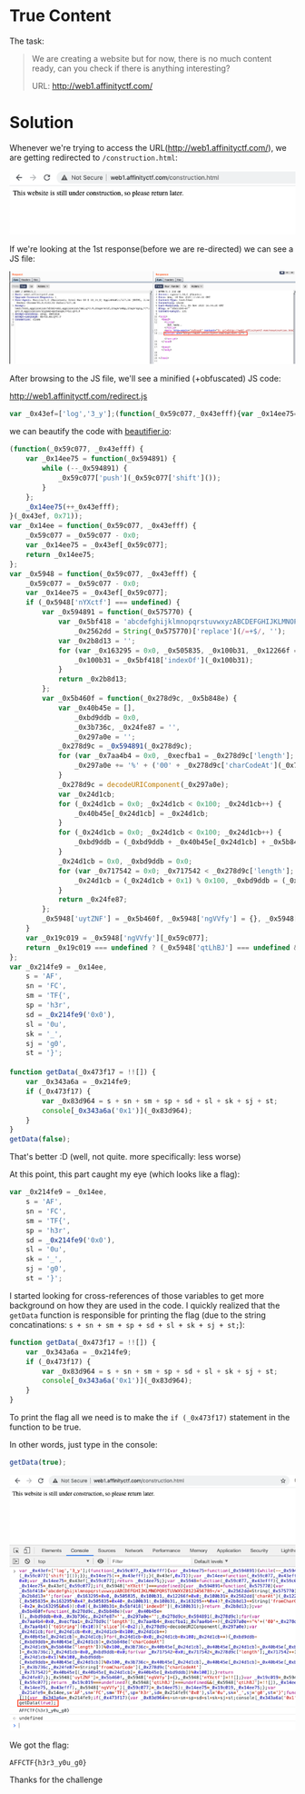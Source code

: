 # True Content
The task:
>We are creating a website but for now, there is no much content ready, can you check if there is anything interesting?
>
>URL: http://web1.affinityctf.com/

# Solution

Whenever we're trying to access the URL(http://web1.affinityctf.com/), we are getting redirected to ``/construction.html``:

![img1](./images/construction.png)


If we're looking at the 1st response(before we are re-directed) we can see a JS file:

![img2](./images/before-redirect.png)

After browsing to the JS file, we'll see a minified (+obfuscated) JS code:

http://web1.affinityctf.com/redirect.js

```javascript
var _0x43ef=['log','3_y'];(function(_0x59c077,_0x43efff){var _0x14ee75=function(_0x594891){while(--_0x594891){_0x59c077['push'](_0x59c077['shift']());}};_0x14ee75(++_0x43efff);}(_0x43ef,0x71));var _0x14ee=function(_0x59c077,_0x43efff){_0x59c077=_0x59c077-0x0;var _0x14ee75=_0x43ef[_0x59c077];return _0x14ee75;};var _0x5948=function(_0x59c077,_0x43efff){_0x59c077=_0x59c077-0x0;var _0x14ee75=_0x43ef[_0x59c077];if(_0x5948['nYXctf']===undefined){var _0x594891=function(_0x575770){var _0x5bf418='abcdefghijklmnopqrstuvwxyzABCDEFGHIJKLMNOPQRSTUVWXYZ0123456789+/=',_0x2562dd=String(_0x575770)['replace'](/=+$/,'');var _0x2b8d13='';for(var _0x163295=0x0,_0x505835,_0x100b31,_0x12266f=0x0;_0x100b31=_0x2562dd['charAt'](_0x12266f++);~_0x100b31&&(_0x505835=_0x163295%0x4?_0x505835*0x40+_0x100b31:_0x100b31,_0x163295++%0x4)?_0x2b8d13+=String['fromCharCode'](0xff&_0x505835>>(-0x2*_0x163295&0x6)):0x0){_0x100b31=_0x5bf418['indexOf'](_0x100b31);}return _0x2b8d13;};var _0x5b460f=function(_0x278d9c,_0x5b848e){var _0x40b45e=[],_0xbd9ddb=0x0,_0x3b736c,_0x24fe87='',_0x297a0e='';_0x278d9c=_0x594891(_0x278d9c);for(var _0x7aa4b4=0x0,_0xecfba1=_0x278d9c['length'];_0x7aa4b4<_0xecfba1;_0x7aa4b4++){_0x297a0e+='%'+('00'+_0x278d9c['charCodeAt'](_0x7aa4b4)['toString'](0x10))['slice'](-0x2);}_0x278d9c=decodeURIComponent(_0x297a0e);var _0x24d1cb;for(_0x24d1cb=0x0;_0x24d1cb<0x100;_0x24d1cb++){_0x40b45e[_0x24d1cb]=_0x24d1cb;}for(_0x24d1cb=0x0;_0x24d1cb<0x100;_0x24d1cb++){_0xbd9ddb=(_0xbd9ddb+_0x40b45e[_0x24d1cb]+_0x5b848e['charCodeAt'](_0x24d1cb%_0x5b848e['length']))%0x100,_0x3b736c=_0x40b45e[_0x24d1cb],_0x40b45e[_0x24d1cb]=_0x40b45e[_0xbd9ddb],_0x40b45e[_0xbd9ddb]=_0x3b736c;}_0x24d1cb=0x0,_0xbd9ddb=0x0;for(var _0x717542=0x0;_0x717542<_0x278d9c['length'];_0x717542++){_0x24d1cb=(_0x24d1cb+0x1)%0x100,_0xbd9ddb=(_0xbd9ddb+_0x40b45e[_0x24d1cb])%0x100,_0x3b736c=_0x40b45e[_0x24d1cb],_0x40b45e[_0x24d1cb]=_0x40b45e[_0xbd9ddb],_0x40b45e[_0xbd9ddb]=_0x3b736c,_0x24fe87+=String['fromCharCode'](_0x278d9c['charCodeAt'](_0x717542)^_0x40b45e[(_0x40b45e[_0x24d1cb]+_0x40b45e[_0xbd9ddb])%0x100]);}return _0x24fe87;};_0x5948['uytZNF']=_0x5b460f,_0x5948['ngVVfy']={},_0x5948['nYXctf']=!![];}var _0x19c019=_0x5948['ngVVfy'][_0x59c077];return _0x19c019===undefined?(_0x5948['qtLhBJ']===undefined&&(_0x5948['qtLhBJ']=!![]),_0x14ee75=_0x5948['uytZNF'](_0x14ee75,_0x43efff),_0x5948['ngVVfy'][_0x59c077]=_0x14ee75):_0x14ee75=_0x19c019,_0x14ee75;};var _0x214fe9=_0x14ee,s='AF',sn='FC',sm='TF{',sp='h3r',sd=_0x214fe9('0x0'),sl='0u',sk='_',sj='g0',st='}';function getData(_0x473f17=!![]){var _0x343a6a=_0x214fe9;if(_0x473f17){var _0x83d964=s+sn+sm+sp+sd+sl+sk+sj+st;console[_0x343a6a('0x1')](_0x83d964);}}getData(false);
```

we can beautify the code with [beautifier.io](https://beautifier.io/):

```javascript
(function(_0x59c077, _0x43efff) {
    var _0x14ee75 = function(_0x594891) {
        while (--_0x594891) {
            _0x59c077['push'](_0x59c077['shift']());
        }
    };
    _0x14ee75(++_0x43efff);
}(_0x43ef, 0x71));
var _0x14ee = function(_0x59c077, _0x43efff) {
    _0x59c077 = _0x59c077 - 0x0;
    var _0x14ee75 = _0x43ef[_0x59c077];
    return _0x14ee75;
};
var _0x5948 = function(_0x59c077, _0x43efff) {
    _0x59c077 = _0x59c077 - 0x0;
    var _0x14ee75 = _0x43ef[_0x59c077];
    if (_0x5948['nYXctf'] === undefined) {
        var _0x594891 = function(_0x575770) {
            var _0x5bf418 = 'abcdefghijklmnopqrstuvwxyzABCDEFGHIJKLMNOPQRSTUVWXYZ0123456789+/=',
                _0x2562dd = String(_0x575770)['replace'](/=+$/, '');
            var _0x2b8d13 = '';
            for (var _0x163295 = 0x0, _0x505835, _0x100b31, _0x12266f = 0x0; _0x100b31 = _0x2562dd['charAt'](_0x12266f++); ~_0x100b31 && (_0x505835 = _0x163295 % 0x4 ? _0x505835 * 0x40 + _0x100b31 : _0x100b31, _0x163295++ % 0x4) ? _0x2b8d13 += String['fromCharCode'](0xff & _0x505835 >> (-0x2 * _0x163295 & 0x6)) : 0x0) {
                _0x100b31 = _0x5bf418['indexOf'](_0x100b31);
            }
            return _0x2b8d13;
        };
        var _0x5b460f = function(_0x278d9c, _0x5b848e) {
            var _0x40b45e = [],
                _0xbd9ddb = 0x0,
                _0x3b736c, _0x24fe87 = '',
                _0x297a0e = '';
            _0x278d9c = _0x594891(_0x278d9c);
            for (var _0x7aa4b4 = 0x0, _0xecfba1 = _0x278d9c['length']; _0x7aa4b4 < _0xecfba1; _0x7aa4b4++) {
                _0x297a0e += '%' + ('00' + _0x278d9c['charCodeAt'](_0x7aa4b4)['toString'](0x10))['slice'](-0x2);
            }
            _0x278d9c = decodeURIComponent(_0x297a0e);
            var _0x24d1cb;
            for (_0x24d1cb = 0x0; _0x24d1cb < 0x100; _0x24d1cb++) {
                _0x40b45e[_0x24d1cb] = _0x24d1cb;
            }
            for (_0x24d1cb = 0x0; _0x24d1cb < 0x100; _0x24d1cb++) {
                _0xbd9ddb = (_0xbd9ddb + _0x40b45e[_0x24d1cb] + _0x5b848e['charCodeAt'](_0x24d1cb % _0x5b848e['length'])) % 0x100, _0x3b736c = _0x40b45e[_0x24d1cb], _0x40b45e[_0x24d1cb] = _0x40b45e[_0xbd9ddb], _0x40b45e[_0xbd9ddb] = _0x3b736c;
            }
            _0x24d1cb = 0x0, _0xbd9ddb = 0x0;
            for (var _0x717542 = 0x0; _0x717542 < _0x278d9c['length']; _0x717542++) {
                _0x24d1cb = (_0x24d1cb + 0x1) % 0x100, _0xbd9ddb = (_0xbd9ddb + _0x40b45e[_0x24d1cb]) % 0x100, _0x3b736c = _0x40b45e[_0x24d1cb], _0x40b45e[_0x24d1cb] = _0x40b45e[_0xbd9ddb], _0x40b45e[_0xbd9ddb] = _0x3b736c, _0x24fe87 += String['fromCharCode'](_0x278d9c['charCodeAt'](_0x717542) ^ _0x40b45e[(_0x40b45e[_0x24d1cb] + _0x40b45e[_0xbd9ddb]) % 0x100]);
            }
            return _0x24fe87;
        };
        _0x5948['uytZNF'] = _0x5b460f, _0x5948['ngVVfy'] = {}, _0x5948['nYXctf'] = !![];
    }
    var _0x19c019 = _0x5948['ngVVfy'][_0x59c077];
    return _0x19c019 === undefined ? (_0x5948['qtLhBJ'] === undefined && (_0x5948['qtLhBJ'] = !![]), _0x14ee75 = _0x5948['uytZNF'](_0x14ee75, _0x43efff), _0x5948['ngVVfy'][_0x59c077] = _0x14ee75) : _0x14ee75 = _0x19c019, _0x14ee75;
};
var _0x214fe9 = _0x14ee,
    s = 'AF',
    sn = 'FC',
    sm = 'TF{',
    sp = 'h3r',
    sd = _0x214fe9('0x0'),
    sl = '0u',
    sk = '_',
    sj = 'g0',
    st = '}';

function getData(_0x473f17 = !![]) {
    var _0x343a6a = _0x214fe9;
    if (_0x473f17) {
        var _0x83d964 = s + sn + sm + sp + sd + sl + sk + sj + st;
        console[_0x343a6a('0x1')](_0x83d964);
    }
}
getData(false);
```

That's better :D (well, not quite. more specifically: less worse)

At this point, this part caught my eye (which looks like a flag):

```javascript
var _0x214fe9 = _0x14ee,
    s = 'AF',
    sn = 'FC',
    sm = 'TF{',
    sp = 'h3r',
    sd = _0x214fe9('0x0'),
    sl = '0u',
    sk = '_',
    sj = 'g0',
    st = '}';
```

I started looking for cross-references of those variables to get more background on how they are used in the code. I quickly realized that the ``getData`` function is responsible for printing the flag (due to the string concatinations: ``s + sn + sm + sp + sd + sl + sk + sj + st;``):

```javascript
function getData(_0x473f17 = !![]) {
    var _0x343a6a = _0x214fe9;
    if (_0x473f17) {
        var _0x83d964 = s + sn + sm + sp + sd + sl + sk + sj + st;
        console[_0x343a6a('0x1')](_0x83d964);
    }
}
```

To print the flag all we need is to make the ``if (_0x473f17)`` statement in the function to be true. 

In other words, just type in the console:

```javascript
getData(true);
```

![img4](./images/solve.png)

We got the flag:

```
AFFCTF{h3r3_y0u_g0}
```

Thanks for the challenge
